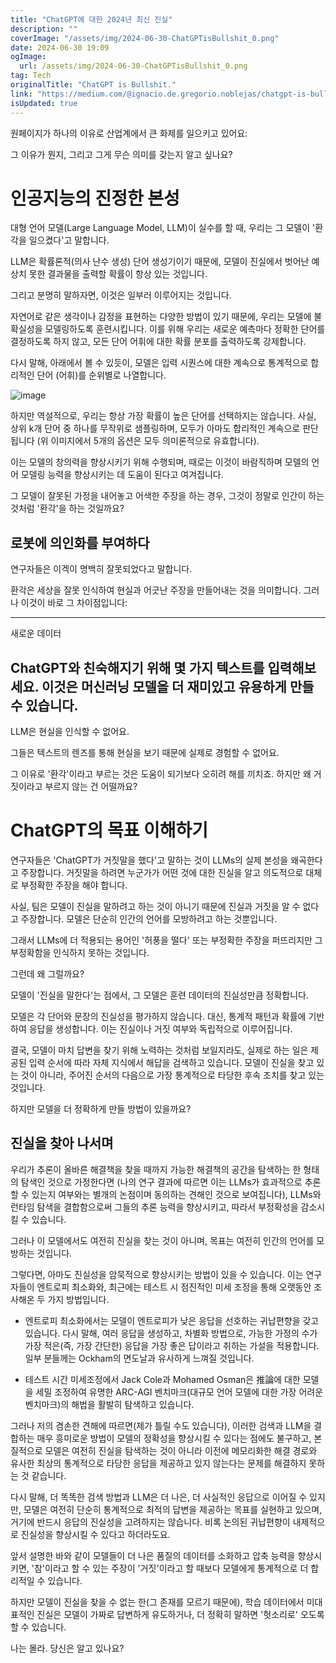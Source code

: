 ```yaml
---
title: "ChatGPT에 대한 2024년 최신 진실"
description: ""
coverImage: "/assets/img/2024-06-30-ChatGPTisBullshit_0.png"
date: 2024-06-30 19:09
ogImage:
  url: /assets/img/2024-06-30-ChatGPTisBullshit_0.png
tag: Tech
originalTitle: "ChatGPT is Bullshit."
link: "https://medium.com/@ignacio.de.gregorio.noblejas/chatgpt-is-bullshit-a0b3f26ee217"
isUpdated: true
---
```


원페이지가 하나의 이유로 산업계에서 큰 화제를 일으키고 있어요:

그 이유가 뭔지, 그리고 그게 무슨 의미를 갖는지 알고 싶나요?

# 인공지능의 진정한 본성

<div class="content-ad"></div>

대형 언어 모델(Large Language Model, LLM)이 실수를 할 때, 우리는 그 모델이 '환각을 일으켰다'고 말합니다.

LLM은 확률론적(의사 난수 생성) 단어 생성기이기 때문에, 모델이 진실에서 벗어난 예상치 못한 결과물을 출력할 확률이 항상 있는 것입니다.

그리고 분명히 말하자면, 이것은 일부러 이루어지는 것입니다.

자연어로 같은 생각이나 감정을 표현하는 다양한 방법이 있기 때문에, 우리는 모델에 불확실성을 모델링하도록 훈련시킵니다. 이를 위해 우리는 새로운 예측마다 정확한 단어를 결정하도록 하지 않고, 모든 단어 어휘에 대한 확률 분포를 출력하도록 강제합니다.

<div class="content-ad"></div>

다시 말해, 아래에서 볼 수 있듯이, 모델은 입력 시퀀스에 대한 계속으로 통계적으로 합리적인 단어 (어휘)를 순위별로 나열합니다.

![image](/assets/img/2024-06-30-ChatGPTisBullshit_1.png)

하지만 역설적으로, 우리는 항상 가장 확률이 높은 단어를 선택하지는 않습니다. 사실, 상위 k개 단어 중 하나를 무작위로 샘플링하며, 모두가 아마도 합리적인 계속으로 판단됩니다 (위 이미지에서 5개의 옵션은 모두 의미론적으로 유효합니다).

이는 모델의 창의력을 향상시키기 위해 수행되며, 때로는 이것이 바람직하며 모델의 언어 모델링 능력을 향상시키는 데 도움이 된다고 여겨집니다.

<div class="content-ad"></div>

그 모델이 잘못된 가정을 내어놓고 어색한 주장을 하는 경우, 그것이 정말로 인간이 하는 것처럼 '환각'을 하는 것일까요?

## 로봇에 의인화를 부여하다

연구자들은 이겍이 명백히 잘못되었다고 말합니다.

환각은 세상을 잘못 인식하여 현실과 어긋난 주장을 만들어내는 것을 의미합니다. 그러나 이것이 바로 그 차이점입니다:

<div class="content-ad"></div>

---

새로운 데이터

## ChatGPT와 친숙해지기 위해 몇 가지 텍스트를 입력해보세요. 이것은 머신러닝 모델을 더 재미있고 유용하게 만들 수 있습니다.

LLM은 현실을 인식할 수 없어요.

그들은 텍스트의 렌즈를 통해 현실을 보기 때문에 실제로 경험할 수 없어요.

그 이유로 '환각'이라고 부르는 것은 도움이 되기보다 오히려 해를 끼치죠. 하지만 왜 거짓이라고 부르지 않는 건 어떨까요?

# ChatGPT의 목표 이해하기

<div class="content-ad"></div>

연구자들은 'ChatGPT가 거짓말을 했다'고 말하는 것이 LLMs의 실제 본성을 왜곡한다고 주장합니다. 거짓말을 하려면 누군가가 어떤 것에 대한 진실을 알고 의도적으로 대체로 부정확한 주장을 해야 합니다.

사실, 팀은 모델이 진실을 말하려고 하는 것이 아니기 때문에 진실과 거짓을 알 수 없다고 주장합니다. 모델은 단순히 인간의 언어를 모방하려고 하는 것뿐입니다.

그래서 LLMs에 더 적용되는 용어인 '허풍을 떨다' 또는 부정확한 주장을 퍼뜨리지만 그 부정확함을 인식하지 못하는 것입니다.

그런데 왜 그럴까요?

<div class="content-ad"></div>

모델이 '진실을 말한다'는 점에서, 그 모델은 훈련 데이터의 진실성만큼 정확합니다.

모델은 각 단어와 문장의 진실성을 평가하지 않습니다. 대신, 통계적 패턴과 확률에 기반하여 응답을 생성합니다. 이는 진실이나 거짓 여부와 독립적으로 이루어집니다.

결국, 모델이 마치 답변을 찾기 위해 노력하는 것처럼 보일지라도, 실제로 하는 일은 제공된 입력 순서에 따라 자체 지식에서 해답을 검색하고 있습니다. 모델이 진실을 찾고 있는 것이 아니라, 주어진 순서의 다음으로 가장 통계적으로 타당한 후속 조치를 찾고 있는 것입니다.

하지만 모델을 더 정확하게 만들 방법이 있을까요?

<div class="content-ad"></div>

## 진실을 찾아 나서며

우리가 추론이 올바른 해결책을 찾을 때까지 가능한 해결책의 공간을 탐색하는 한 형태의 탐색인 것으로 가정한다면 (나의 연구 결과에 따르면 이는 LLMs가 효과적으로 추론할 수 있는지 여부와는 별개의 논점이며 동의하는 견해인 것으로 보여집니다), LLMs와 런타임 탐색을 결합함으로써 그들의 추론 능력을 향상시키고, 따라서 부정확성을 감소시킬 수 있습니다.

그러나 이 모델에서도 여전히 진실을 찾는 것이 아니며, 목표는 여전히 인간의 언어를 모방하는 것입니다.

그렇다면, 아마도 진실성을 암묵적으로 향상시키는 방법이 있을 수 있습니다. 이는 연구자들이 엔트로피 최소화와, 최근에는 테스트 시 점진적인 미세 조정을 통해 오랫동안 조사해온 두 가지 방법입니다.

<div class="content-ad"></div>

- 엔트로피 최소화에서는 모델이 엔트로피가 낮은 응답을 선호하는 귀납편향을 갖고 있습니다. 다시 말해, 여러 응답을 생성하고, 차별화 방법으로, 가능한 가정의 수가 가장 적은(즉, 가장 간단한) 응답을 가장 좋은 답이라고 취하는 가설을 적용합니다. 일부 분들께는 Ockham의 면도날과 유사하게 느껴질 것입니다.

- 테스트 시간 미세조정에서 Jack Cole과 Mohamed Osman은 推論에 대한 모델을 세밀 조정하여 유명한 ARC-AGI 벤치마크(대규모 언어 모델에 대한 가장 어려운 벤치마크)의 해법을 활발히 탐색하고 있습니다.

그러나 저의 겸손한 견해에 따르면(제가 틀릴 수도 있습니다), 이러한 검색과 LLM을 결합하는 매우 흥미로운 방법이 모델의 정확성을 향상시킬 수 있다는 점에도 불구하고, 본질적으로 모델은 여전히 진실을 탐색하는 것이 아니라 이전에 메모리화한 해결 경로와 유사한 최상의 통계적으로 타당한 응답을 제공하고 있지 않는다는 문제를 해결하지 못하는 것 같습니다.

다시 말해, 더 똑똑한 검색 방법과 LLM은 더 나은, 더 사실적인 응답으로 이어질 수 있지만, 모델은 여전히 단순히 통계적으로 최적의 답변을 제공하는 목표를 실현하고 있으며, 거기에 반드시 응답의 진실성을 고려하지는 않습니다. 비록 논의된 귀납편향이 내제적으로 진실성을 향상시킬 수 있다고 하더라도요.

<div class="content-ad"></div>

앞서 설명한 바와 같이 모델들이 더 나은 품질의 데이터를 소화하고 압축 능력을 향상시키면, '참'이라고 할 수 있는 주장이 '거짓'이라고 할 때보다 모델에게 통계적으로 더 합리적일 수 있습니다.

<div class="content-ad"></div>

하지만 모델이 진실을 찾을 수 없는 한(그 존재를 모르기 때문에), 학습 데이터에서 미대표적인 진실은 모델이 가짜로 답변하게 유도하거나, 더 정확히 말하면 '헛소리로' 오도록 할 수 있습니다.

나는 몰라. 당신은 알고 있나요?
